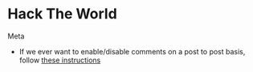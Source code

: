 Hack The World
==============

Meta

- If we ever want to enable/disable comments on a post to post basis, follow
[these instructions](https://help.disqus.com/customer/portal/articles/472138-jekyll-installation-instructions)
